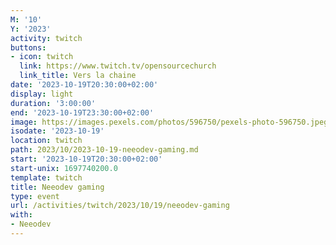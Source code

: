 ```yaml
---
M: '10'
Y: '2023'
activity: twitch
buttons:
- icon: twitch
  link: https://www.twitch.tv/opensourcechurch
  link_title: Vers la chaine
date: '2023-10-19T20:30:00+02:00'
display: light
duration: '3:00:00'
end: '2023-10-19T23:30:00+02:00'
image: https://images.pexels.com/photos/596750/pexels-photo-596750.jpeg
isodate: '2023-10-19'
location: twitch
path: 2023/10/2023-10-19-neeodev-gaming.md
start: '2023-10-19T20:30:00+02:00'
start-unix: 1697740200.0
template: twitch
title: Neeodev gaming
type: event
url: /activities/twitch/2023/10/19/neeodev-gaming
with:
- Neeodev
---
```

